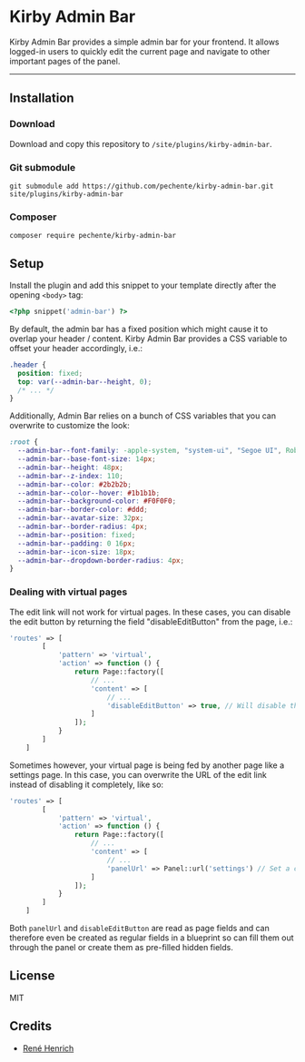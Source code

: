 # Kirby Admin Bar

Kirby Admin Bar provides a simple admin bar for your frontend. It allows logged-in users to quickly edit the current page and navigate to other important pages of the panel.

****

## Installation

### Download

Download and copy this repository to `/site/plugins/kirby-admin-bar`.

### Git submodule

```
git submodule add https://github.com/pechente/kirby-admin-bar.git site/plugins/kirby-admin-bar
```

### Composer

```
composer require pechente/kirby-admin-bar
```

## Setup

Install the plugin and add this snippet to your template directly after the opening `<body>` tag:

```php
<?php snippet('admin-bar') ?>
```

By default, the admin bar has a fixed position which might cause it to overlap your header / content. Kirby Admin Bar provides a CSS variable to offset your header accordingly, i.e.:

```css
.header {
  position: fixed;
  top: var(--admin-bar--height, 0);
  /* ... */
}
```

Additionally, Admin Bar relies on a bunch of CSS variables that you can overwrite to customize the look:

```css
:root {
  --admin-bar--font-family: -apple-system, "system-ui", "Segoe UI", Roboto, Helvetica, Arial, sans-serif, "Apple Color Emoji", "Segoe UI Emoji", "Segoe UI Symbol";
  --admin-bar--base-font-size: 14px;
  --admin-bar--height: 48px;
  --admin-bar--z-index: 110;
  --admin-bar--color: #2b2b2b;
  --admin-bar--color--hover: #1b1b1b;
  --admin-bar--background-color: #F0F0F0;
  --admin-bar--border-color: #ddd;
  --admin-bar--avatar-size: 32px;
  --admin-bar--border-radius: 4px;
  --admin-bar--position: fixed;
  --admin-bar--padding: 0 16px;
  --admin-bar--icon-size: 18px;
  --admin-bar--dropdown-border-radius: 4px;
}
```

### Dealing with virtual pages

The edit link will not work for virtual pages. In these cases, you can disable the edit button by returning the field "disableEditButton" from the page, i.e.:

```php
'routes' => [
        [
            'pattern' => 'virtual',
            'action' => function () {
                return Page::factory([
                    // ...
                    'content' => [
                        // ...
                        'disableEditButton' => true, // Will disable the edit button
                    ]
                ]);
            }
        ]
    ]
```

Sometimes however, your virtual page is being fed by another page like a settings page. In this case, you can overwrite the URL of the edit link instead of disabling it completely, like so:

```php
'routes' => [
        [
            'pattern' => 'virtual',
            'action' => function () {
                return Page::factory([
                    // ...
                    'content' => [
                        // ...
                        'panelUrl' => Panel::url('settings') // Set a custom link here - could even be an external URL
                    ]
                ]);
            }
        ]
    ]
```

Both `panelUrl` and `disableEditButton` are read as page fields and can therefore even be created as regular fields in a blueprint so can fill them out through the panel or create them as pre-filled hidden fields.

## License

MIT

## Credits

- [René Henrich](https://github.com/ghost)

